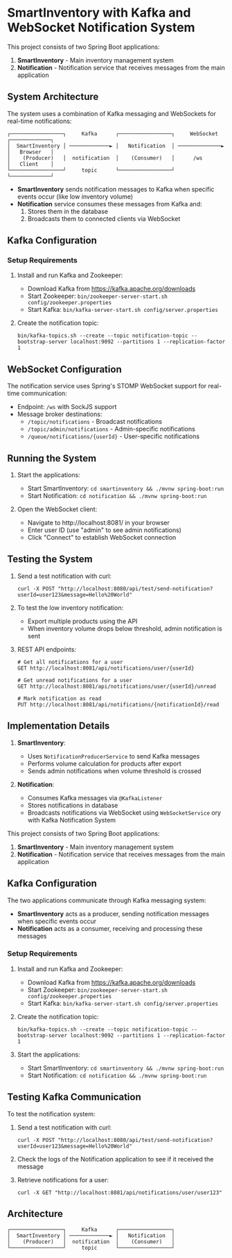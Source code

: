 # SmartInventory with Kafka and WebSocket Notification System

This project consists of two Spring Boot applications:
1. **SmartInventory** - Main inventory management system
2. **Notification** - Notification service that receives messages from the main application

## System Architecture

The system uses a combination of Kafka messaging and WebSockets for real-time notifications:

```
┌─────────────────┐     Kafka      ┌─────────────────┐     WebSocket     ┌─────────────┐
│  SmartInventory │ ─────────────► │   Notification  │ ──────────────►  │   Browser   │
│    (Producer)   │  notification  │    (Consumer)   │      /ws          │   Client    │
└─────────────────┘     topic      └─────────────────┘                   └─────────────┘
```

- **SmartInventory** sends notification messages to Kafka when specific events occur (like low inventory volume)
- **Notification** service consumes these messages from Kafka and:
  1. Stores them in the database
  2. Broadcasts them to connected clients via WebSocket

## Kafka Configuration

### Setup Requirements

1. Install and run Kafka and Zookeeper:
   - Download Kafka from https://kafka.apache.org/downloads
   - Start Zookeeper: `bin/zookeeper-server-start.sh config/zookeeper.properties`
   - Start Kafka: `bin/kafka-server-start.sh config/server.properties` 

2. Create the notification topic:
   ```
   bin/kafka-topics.sh --create --topic notification-topic --bootstrap-server localhost:9092 --partitions 1 --replication-factor 1
   ```

## WebSocket Configuration

The notification service uses Spring's STOMP WebSocket support for real-time communication:

- Endpoint: `/ws` with SockJS support
- Message broker destinations:
  - `/topic/notifications` - Broadcast notifications
  - `/topic/admin/notifications` - Admin-specific notifications
  - `/queue/notifications/{userId}` - User-specific notifications

## Running the System

1. Start the applications:
   - Start SmartInventory: `cd smartinventory && ./mvnw spring-boot:run`
   - Start Notification: `cd notification && ./mvnw spring-boot:run`

2. Open the WebSocket client:
   - Navigate to http://localhost:8081/ in your browser
   - Enter user ID (use "admin" to see admin notifications)
   - Click "Connect" to establish WebSocket connection

## Testing the System

1. Send a test notification with curl:
   ```
   curl -X POST "http://localhost:8080/api/test/send-notification?userId=user123&message=Hello%20World"
   ```
   
2. To test the low inventory notification:
   - Export multiple products using the API
   - When inventory volume drops below threshold, admin notification is sent

3. REST API endpoints:
   ```
   # Get all notifications for a user
   GET http://localhost:8081/api/notifications/user/{userId}
   
   # Get unread notifications for a user
   GET http://localhost:8081/api/notifications/user/{userId}/unread
   
   # Mark notification as read
   PUT http://localhost:8081/api/notifications/{notificationId}/read
   ```

## Implementation Details

1. **SmartInventory**:
   - Uses `NotificationProducerService` to send Kafka messages
   - Performs volume calculation for products after export
   - Sends admin notifications when volume threshold is crossed

2. **Notification**:
   - Consumes Kafka messages via `@KafkaListener`
   - Stores notifications in database
   - Broadcasts notifications via WebSocket using `WebSocketService`
ory with Kafka Notification System

This project consists of two Spring Boot applications:
1. **SmartInventory** - Main inventory management system
2. **Notification** - Notification service that receives messages from the main application

## Kafka Configuration

The two applications communicate through Kafka messaging system:

- **SmartInventory** acts as a producer, sending notification messages when specific events occur
- **Notification** acts as a consumer, receiving and processing these messages

### Setup Requirements

1. Install and run Kafka and Zookeeper:
   - Download Kafka from https://kafka.apache.org/downloads
   - Start Zookeeper: `bin/zookeeper-server-start.sh config/zookeeper.properties`
   - Start Kafka: `bin/kafka-server-start.sh config/server.properties` 

2. Create the notification topic:
   ```
   bin/kafka-topics.sh --create --topic notification-topic --bootstrap-server localhost:9092 --partitions 1 --replication-factor 1
   ```

3. Start the applications:
   - Start SmartInventory: `cd smartinventory && ./mvnw spring-boot:run`
   - Start Notification: `cd notification && ./mvnw spring-boot:run`

## Testing Kafka Communication

To test the notification system:

1. Send a test notification with curl:
   ```
   curl -X POST "http://localhost:8080/api/test/send-notification?userId=user123&message=Hello%20World"
   ```

2. Check the logs of the Notification application to see if it received the message

3. Retrieve notifications for a user:
   ```
   curl -X GET "http://localhost:8081/api/notifications/user/user123"
   ```

## Architecture

```
┌─────────────────┐     Kafka      ┌─────────────────┐
│  SmartInventory │ ─────────────► │   Notification  │
│    (Producer)   │  notification  │    (Consumer)   │
└─────────────────┘     topic      └─────────────────┘
```
